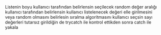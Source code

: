  Listenin boyu kullanıcı tarafından belirlensin
 seçilecek random değer aralığı kullanıcı tarafından belirlensin
 kullanıcı listelenecek değeri elle girilmesini veya random olmasını belirlesin
 sıralma algoritmasını kullanıcı seçsin
 sayı değerleri tutarsız girildiğin de trycatch ile kontrol ettikden sonra catch ile yakala
